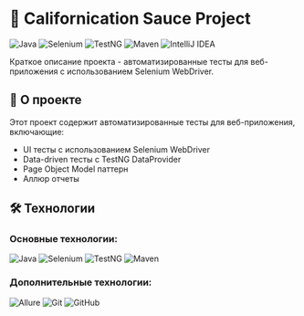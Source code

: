# 🚗 Californication Sauce Project

![Java](https://img.shields.io/badge/Java-ED8B00?style=for-the-badge&logo=java&logoColor=white)
![Selenium](https://img.shields.io/badge/Selenium-43B02A?style=for-the-badge&logo=selenium&logoColor=white)
![TestNG](https://img.shields.io/badge/TestNG-FF6A33?style=for-the-badge)
![Maven](https://img.shields.io/badge/Maven-C71A36?style=for-the-badge&logo=apache-maven&logoColor=white)
![IntelliJ IDEA](https://img.shields.io/badge/IntelliJ_IDEA-000000?style=for-the-badge&logo=intellij-idea&logoColor=white)

Краткое описание проекта - автоматизированные тесты для веб-приложения с использованием Selenium WebDriver.
## 🎯 О проекте

Этот проект содержит автоматизированные тесты для веб-приложения, включающие:
- UI тесты с использованием Selenium WebDriver
- Data-driven тесты с TestNG DataProvider
- Page Object Model паттерн
- Аллюр отчеты

## 🛠 Технологии

### Основные технологии:
![Java](https://img.shields.io/badge/Java-17-ED8B00?style=flat-square&logo=java&logoColor=white)
![Selenium](https://img.shields.io/badge/Selenium-4.0-43B02A?style=flat-square&logo=selenium&logoColor=white)
![TestNG](https://img.shields.io/badge/TestNG-7.0-FF6A33?style=flat-square)
![Maven](https://img.shields.io/badge/Maven-3.8-C71A36?style=flat-square&logo=apache-maven&logoColor=white)

### Дополнительные технологии:
![Allure](https://img.shields.io/badge/Allure_Reports-FF6A33?style=flat-square&logo=allure&logoColor=white)
![Git](https://img.shields.io/badge/Git-F05032?style=flat-square&logo=git&logoColor=white)
![GitHub](https://img.shields.io/badge/GitHub-181717?style=flat-square&logo=github&logoColor=white)
